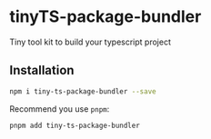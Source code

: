 # tinyTS-package-bundler

Tiny tool kit to build your typescript project

## Installation

```sh
npm i tiny-ts-package-bundler --save
```

Recommend you use `pnpm`:

```sh
pnpm add tiny-ts-package-bundler
```
